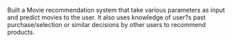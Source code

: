 Built a Movie recommendation system that take various parameters as input and predict movies to the user. It also uses knowledge of user?s past purchase/selection or similar decisions by other users to recommend products.

